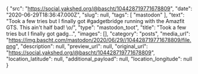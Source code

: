 {
  "src": "https://social.yakshed.org/@bascht/104428719771678809",
  "date": "2020-06-29T18:36:47.000Z",
  "slug": null,
  "tags": [
    "mastodon"
  ],
  "text": "Took a few tries but I finally got #gadgetbridge running with the Amazfit GTS. This ain't half bad!  \\o/",
  "type": "mastodon_toot",
  "title": "Took a few tries but I finally got gadg…",
  "images": [],
  "category": "posts",
  "media_url": "https://img.bascht.com/mastodon/2020/06/29//104428719771678809/file.png",
  "description": null,
  "preview_url": null,
  "original_url": "https://social.yakshed.org/@bascht/104428719771678809",
  "location_latitude": null,
  "additional_payload": null,
  "location_longitude": null
}
